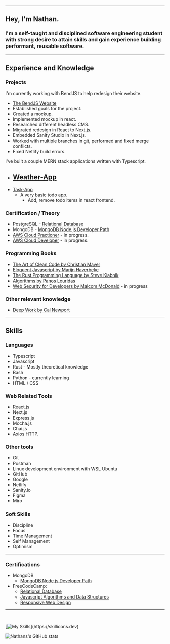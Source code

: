 
---
## Hey, I'm Nathan.


### I'm a self-taught and disciplined software engineering student with strong desire to attain skills and gain experience building performant, reusable software.

---









## Experience and Knowledge
 
### Projects 


I'm currently working with BendJS to help redesign their website.
- [The BendJS Website](https://github.com/BendJS/simple-website/tree/nextjs)
- Established goals for the project.
- Created a mockup.
- Implemented mockup in react.
- Researched different headless CMS.
- Migrated redesign in React to Next.js.
- Embedded Sanity Studio in Next.js.
- Worked with multiple branches in git, performed and fixed merge conflicts.
- Fixed Netlify build errors.

I've built a couple MERN stack applications written with Typescript.

- [Weather-App](https://github.com/nslee333/Weather-App)
  - 
- [Task-App](https://github.com/nslee333/Task-App)
  - A very basic todo app.
    - Add, remove todo items in react frontend.

### Certification / Theory
- PostgreSQL - [Relational Database](https://www.freecodecamp.org/certification/nslee333/relational-database-v8)
- MongoDB - [MongoDB Node.js Developer Path](https://learn.mongodb.com/c/pxiuuIfSS1-3V-KKy9wzRg)
- [AWS Cloud Practioner](https://aws.amazon.com/training/learn-about/cloud-practitioner/?th=tile&tile=learnabout) - in progress.
- [AWS Cloud Developer](https://aws.amazon.com/training/learn-about/developer/?th=tile&tile=learnabout) - in progress.


### Programming Books
- [The Art of Clean Code by Christian Mayer](https://www.amazon.com/Art-Clean-Code-Practices-Complexity/dp/1718502184/ref=sr_1_1?keywords=the+art+of+clean+code&s=books&sr=1-1)
- [Eloquent Javascript by Marijn Haverbeke](https://www.amazon.com/Eloquent-JavaScript-3rd-Introduction-Programming/dp/1593279507/ref=sr_1_1?keywords=eloquent+javascript&s=books&sr=1-1)
- [The Rust Programming Language by Steve Klabnik](https://www.amazon.com/Rust-Programming-Language-2nd/dp/1718503105/ref=d_bmx_dp_il2yl76n_sccl_3_2/132-1768946-1336236?pd_rd_w=TUUpi&content-id=amzn1.sym.98df316a-7a35-491b-8a8a-7bb969e05c02&pf_rd_p=98df316a-7a35-491b-8a8a-7bb969e05c02&pf_rd_r=QZ02DPQS49XTCM323F67&pd_rd_wg=d42oZ&pd_rd_r=3bda35ce-8eda-48b6-802d-b0c967af0097&pd_rd_i=1718503105&psc=1)
- [Algorithms by Panos Louridas](https://www.amazon.com/Algorithms-MIT-Press-Essential-Knowledge/dp/0262539020/ref=sr_1_12?keywords=algorithms&s=books&sr=1-12)
- [Web Security for Developers by Malcom McDonald](https://www.amazon.com/Web-Security-Developers-Malcolm-McDonald/dp/1593279949/ref=sr_1_1?keywords=web+security+for+developers+real+threats%2C+practical+defense&s=books&sr=1-1) - in progress

### Other relevant knowledge
- [Deep Work by Cal Newport](https://www.amazon.com/Deep-Work-Focused-Success-Distracted/dp/1455586692/ref=tmm_hrd_swatch_0?_encoding=UTF8&sr=1-1)
---

## Skills

### Languages
- Typescript
- Javascript
- Rust - Mostly theoretical knowledge
- Bash
- Python - currently learning
- HTML / CSS

### Web Related Tools
- React.js
- Next.js
- Express.js
- Mocha.js
- Chai.js
- Axios HTTP.

### Other tools
- Git
- Postman
- Linux development environment with WSL Ubuntu
- GitHub
- Google
- Netlify
- Sanity.io
- Figma
- Miro

### Soft Skills
- Discipline
- Focus
- Time Management
- Self Management
- Optimism
  

---

### Certifications

- MongoDB
  - [MongoDB Node.js Developer Path](https://learn.mongodb.com/c/pxiuuIfSS1-3V-KKy9wzRg)
- FreeCodeCamp:
  - [Relational Database](https://www.freecodecamp.org/certification/nslee333/relational-database-v8)
  - [Javascript Algorithms and Data Structures](https://www.freecodecamp.org/certification/nslee333/javascript-algorithms-and-data-structures)
  - [Responsive Web Design](https://www.freecodecamp.org/certification/nslee333/responsive-web-design)



---
<br>

[![My Skills](https://skillicons.dev/icons?i=ts,js,express,mongodb,postgres,react,next,rust,bash,solidity,linux,git,nodejs,)](https://skillicons.dev)


![Nathans's GitHub stats](https://github-readme-stats.vercel.app/api?username=nslee333&show_icons=true&theme=chartreuse-dark)
